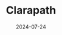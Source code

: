---  
layout: startup_page  
title: "Clarapath"  
id: "clarapath.com"  
permalink: "/clarapathclarapath.com07242024/"  
website: "https://www.clarapath.com/"  
funding_round: "Series B1"  
funding_amount: "$36M"  
investors: "Northwell Ventures, CU Healthcare Innovation Fund, Mayo Clinic, Ochsner Ventures"  
about: "Clarapath is a medical robotics company revolutionizing pathology laboratory processes. Its SectionStar system automates tissue sectioning and transfer, increasing efficiency and consistency while reducing reliance on skilled labor. This addresses a critical need in laboratories facing labor shortages and antiquated workflows."  
markets: "Healthcare, Robotics, Medical Devices, Pathology, Biotechnology, Other Healthcare Technology Systems, Artificial Intelligence & Machine Learning, Life Sciences"  
hq: "Hawthorne, New York, United States"  
founded_year: "2014"  
linkedin: "https://www.linkedin.com/company/clarapath-inc"  
twitter: "https://twitter.com/ClarapathNews"  
instagram: ""  
facebook: ""  
crunchbase: "https://www.crunchbase.com/organization/clarapath"  
pitchbook: "https://pitchbook.com/profiles/company/182869-39"  

date_display: "24-Jul-2024"  
date: "2024-07-24"

# SEO Optimization  
meta_title: "Clarapath - Series B1 Funding ($36M)"  
meta_description: "Clarapath, Clarapath is a medical robotics company revolutionizing pathology laboratory processes. Its SectionStar system automates tissue sectioning and transfe..."  
meta_keywords: "Clarapath, Healthcare, Robotics, Medical Devices, Pathology, Biotechnology, Other Healthcare Technology Systems, Artificial Intelligence & Machine Learning, Life Sciences, Series B1 funding"  
canonical_url: "https://startup.projectstartups.com/clarapathclarapath.com07242024/"  
---